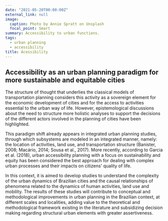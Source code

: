 ```yaml
---
date: "2021-05-20T00:00:00Z"
external_link: null
image:
  caption: Photo by Annie Spratt on Unsplash
  focal_point: Smart
summary: Accessibility to urban functions.
tags:
  - urban planning
  - accessibility
title: Acessibility
---
```


## Accessibility as an urban planning paradigm for more sustainable and equitable cities

The structure of thought that underlies the classical models of transportation planning considers this activity as a sovereign element for the economic development of cities and for the access to activities essential to the urban way of life. However, epistemological discussions about the need to structure more holistic analyses to support the decisions of the different actors involved in the planning of cities have been highlighted. 

This paradigm shift already appears in integrated urban planning studies, through which subsystems are modeled in an integrated manner, namely: the location of activities, land use, and transportation structure (Banister, 2008; Macário, 2014; Sousa et al., 2017). More recently, according to Garcia et al. (2018), urban accessibility planning with a focus on sustainability and equity has been considered the best approach for dealing with complex urban processes and their impacts on citizens' quality of life. 

In this context, it is aimed to develop studies to understand the complexity of the urban dynamics of Brazilian cities and the causal relationships of phenomena related to the dynamics of human activities, land use and mobility. The results of these studies will contribute to conceptual and methodological improvements in urban planning in the Brazilian context, at different scales and localities, adding value to the theoretical and methodological framework existing in the literature and subsidizing decision making regarding structural urban elements with greater assertiveness.


